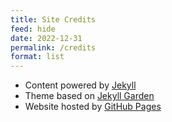 ```yaml
---
title: Site Credits
feed: hide
date: 2022-12-31
permalink: /credits
format: list
---
```


- Content powered by [Jekyll](https://jekyllrb.com/)
- Theme based on [Jekyll Garden](https://jekyll-garden.github.io/)
- Website hosted by [GitHub Pages](https://pages.github.com/)
